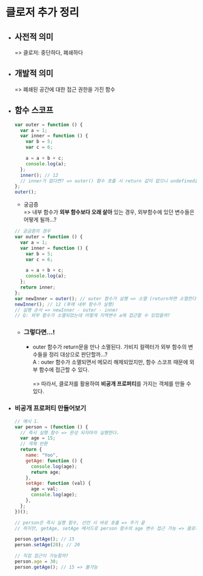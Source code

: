# 클로저 추가 정리

- ## 사전적 의미

  => 클로저: 중단하다, 폐쇄하다

- ## 개발적 의미

  => 폐쇄된 공간에 대한 접근 권한을 가진 함수

- ## 함수 스코프

  ```javascript
  var outer = function () {
    var a = 1;
    var inner = function () {
      var b = 5;
      var c = 6;

      a = a + b + c;
      console.log(a);
    };
    inner(); // 12
    // inner가 없다면? => outer() 함수 호출 시 return 값이 없으니 undefined을 반환한다.
  };
  outer();
  ```

  - 궁금증<br>
    => 내부 함수가 **외부 함수보다 오래 살아** 있는 경우, 외부함수에 있던 변수들은 어떻게 될까...?

  ```javascript
  // 궁금증의 경우
  var outer = function () {
    var a = 1;
    var inner = function () {
      var b = 5;
      var c = 6;

      a = a + b + c;
      console.log(a);
    };
    return inner;
  };
  var newInner = outer(); // outer 함수가 실행 => 소멸 (return하면 소멸한다.) => 메모리에서 해제
  newInner(); // 12 (후에 내부 함수가 실행)
  // 실행 순서 => newInner - outer - inner
  // Q: 외부 함수가 소멸되었는데 어떻게 지역변수 a에 접근할 수 있었을까?
  ```

  - ### 그렇다면...!
    - outer 함수가 return문을 만나 소멸된다. 가비지 컬렉터가 외부 함수의 변수들을 정리 대상으로 판단할까...?<br>
      A : outer 함수가 소멸되면서 메모리 해제되었지만, 함수 스코프 때문에 외부 함수에 접근할 수 있다.<br><br>
      => 따라서, 클로저를 활용하여 **비공개 프로퍼티**를 가지는 객체를 만들 수 있다.

* ### 비공개 프로퍼티 만들어보기

  ```javascript
  // 예시 1.
  var person = (function () {
    // 즉시 실행 함수 => 완성 되자마자 실행한다.
    var age = 15;
    // 객체 반환
    return {
      name: "Yoo",
      getAge: function () {
        console.log(age);
        return age;
      },
      setAge: function (val) {
        age = val;
        console.log(age);
      },
    };
  })();

  // person은 즉시 실행 함수, 선언 시 바로 호출 => 주기 끝
  // 하지만, getAge, setAge 메서드로 person 함수의 age 변수 접근 가능 => 클로저

  person.getAge(); // 15
  person.setAge(20); // 20

  // 직접 접근이 가능할까?
  person.age = 30;
  person.getAge(); // 15 => 불가능
  ```
